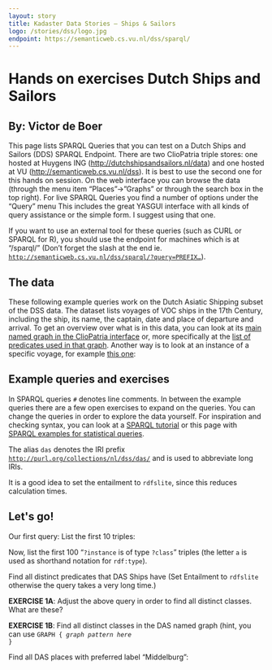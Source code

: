 ```yaml
---
layout: story
title: Kadaster Data Stories ― Ships & Sailors
logo: /stories/dss/logo.jpg
endpoint: https://semanticweb.cs.vu.nl/dss/sparql/
---
```

# Hands on exercises Dutch Ships and Sailors
## By: Victor de Boer
This page lists SPARQL Queries that you can test on a Dutch
  Ships and Sailors (DDS) SPARQL Endpoint.  There are two
  ClioPatria triple stores: one hosted at Huygens ING
  (<a href="http://dutchshipsandsailors.nl/data">http://dutchshipsandsailors.nl/data</a>)
  and one hosted at VU
  (<a href="http://semanticweb.cs.vu.nl/dss">http://semanticweb.cs.vu.nl/dss</a>).
  It is best to use the second one for this hands on session.
  On the web interface you can browse the data (through the menu
  item “Places”->”Graphs” or through the search box in the top
  right). For live SPARQL Queries you find a number of options
  under the “Query” menu This includes the great YASGUI
  interface with all kinds of query assistance or the simple
  form.  I suggest using that one.
  
If you want to use an external tool for these queries (such
  as CURL or SPARQL for R), you should use the endpoint for
  machines which is at “/sparql/” (Don’t forget the slash at the
  end
  ie. <code>http://semanticweb.cs.vu.nl/dss/sparql/?query=PREFIX…</code>).
  
## The data

These following example queries work on the Dutch Asiatic
  Shipping subset of the DSS data.  The dataset lists voyages of
  VOC ships in the 17th Century, including the ship, its name,
  the captain, date and place of departure and arrival.  To get
  an overview over what is in this data, you can look at its
  <a href="http://semanticweb.cs.vu.nl/dss/browse/list_graph?graph=http://purl.org/collections/nl/dss/das/das_data.ttl">main
  named graph in the ClioPatria interface</a> or, more
  specifically at
  the <a href="http://semanticweb.cs.vu.nl/dss/browse/list_predicates?graph=http://purl.org/collections/nl/dss/das/das_data.ttl">list
  of predicates used in that graph</a>.  Another way is to look
  at an instance of a specific voyage, for
  example <a href="http://purl.org/collections/nl/dss/das/voyage-5580_1">this
  one</a>:
<!--<div data-query data-query-sparql="describe.rq" data-query-output="raw"></div>-->
<div data-query data-query-sparql="cbd.rq"></div>

## Example queries and exercises

In SPARQL queries <code>#</code> denotes line comments.  In
  between the example queries there are a few open exercises to
  expand on the queries.  You can change the queries in order to
  explore the data yourself.  For inspiration and checking
  syntax, you can look at
  a <a href="http://jena.apache.org/tutorials/sparql.html">SPARQL
  tutorial</a> or this page with
  <a href="https://code.google.com/p/void-impl/wiki/SPARQLQueriesForStatistics">SPARQL
  examples for statistical queries</a>.
  
The alias <code>das</code> denotes the IRI
  prefix <code>http://purl.org/collections/nl/dss/das/</code>
  and is used to abbreviate long IRIs.
  
It is a good idea to set the entailment
  to <code>rdfslite</code>, since this reduces calculation
  times.

## Let's go!

Our first query: List the first 10 triples:
<div data-query data-query-sparql="10_triples.rq" data-showQuery></div>

Now, list the first 100 “<code>?instance</code> is of
  type <code>?class</code>” triples (the letter <code>a</code>
  is used as shorthand notation for <code>rdf:type</code>).

<div data-query data-query-sparql="100_instances.rq" data-showQuery></div>
<p>Find all distinct predicates that DAS Ships have (Set
  Entailment to <code>rdfslite</code> otherwise the query takes
  a very long time.)</p>
<div data-query data-query-sparql="distinct_predicates.rq" data-showQuery>
</div>
    
<b>EXERCISE 1A</b>: Adjust the above query in order to find
  all distinct classes.  What are these?
  
<b>EXERCISE 1B</b>: Find all distinct classes in the DAS
  named graph (hint, you can use <code>GRAPH { *graph pattern
  here* }</code>

Find all DAS places with preferred label “Middelburg”:
<div data-query data-query-sparql="middelburg.rq" data-showQuery></div>

